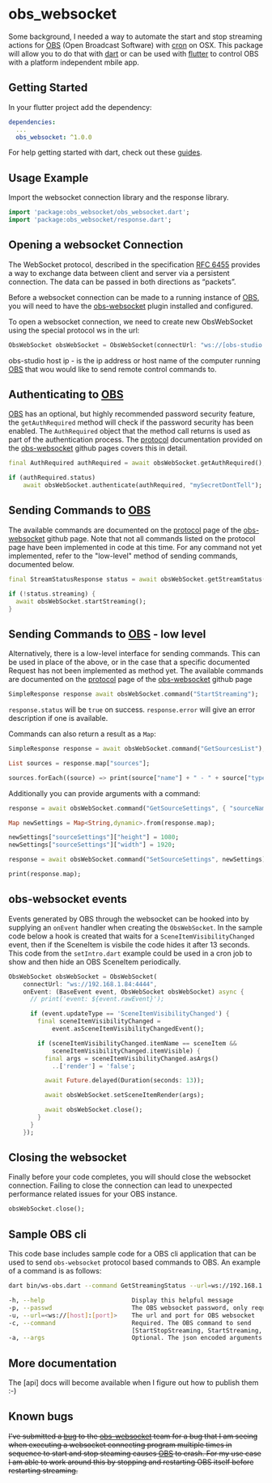 # obs_websocket
Some background, I needed a way to automate the start and stop streaming actions for [OBS](https://obsproject.com/) (Open Broadcast Software) with [cron](https://en.wikipedia.org/wiki/Cron) on OSX.  This package will allow you to do that with [dart](https://dart.dev/) or can be used with [flutter](https://flutter.dev/) to control 
OBS with a platform independent mbile app.

## Getting Started
In your flutter project add the dependency:

```yml
dependencies:
  ...
  obs_websocket: ^1.0.0
```

For help getting started with dart, check out these [guides](https://dart.dev/guides).

## Usage Example
Import the websocket connection library and the response library.

```dart
import 'package:obs_websocket/obs_websocket.dart';
import 'package:obs_websocket/response.dart';
```

## Opening a websocket Connection
The WebSocket protocol, described in the specification [RFC 6455](https://tools.ietf.org/html/rfc6455) provides a way to exchange data between client and server via a persistent connection. The data can be passed in both directions as “packets”.

Before a websocket connection can be made to a running instance of [OBS](https://obsproject.com/), you will need to have the [obs-websocket](https://obsproject.com/forum/resources/obs-websocket-remote-control-obs-studio-from-websockets.466/) plugin installed and configured.

To open a websocket connection, we need to create new ObsWebSocket using the special protocol ws in the url:

```dart
ObsWebSocket obsWebSocket = ObsWebSocket(connectUrl: "ws://[obs-studio host ip]:4444");
```

obs-studio host ip - is the ip address or host name of the computer running [OBS](https://obsproject.com/) that wou would like to send remote control commands to.

## Authenticating to [OBS](https://obsproject.com/)
[OBS](https://obsproject.com/) has an optional, but highly recommended password security feature, the `getAuthRequired` method will check if the password security has been enabled.  The  `AuthRequired` object that the method call returns is used as part of the authentication process.  The [protocol](https://github.com/Palakis/obs-websocket/blob/4.x-current/docs/generated/protocol.md) documentation provided on the [obs-websocket](https://github.com/Palakis/obs-websocket) github pages covers this in detail.

```dart
final AuthRequired authRequired = await obsWebSocket.getAuthRequired();

if (authRequired.status)
	await obsWebSocket.authenticate(authRequired, "mySecretDontTell");
```

## Sending Commands to [OBS](https://obsproject.com/)
The available commands are documented on the [protocol](https://github.com/Palakis/obs-websocket/blob/4.x-current/docs/generated/protocol.md) page of the [obs-websocket](https://github.com/Palakis/obs-websocket) github page.  Note that not all commands listed on the protocol page have been implemented in code at this time.  For any command not yet implemented, refer to the "low-level" method of sending commands, documented below.

```dart
final StreamStatusResponse status = await obsWebSocket.getStreamStatus();

if (!status.streaming) {
  await obsWebSocket.startStreaming();
}
```

## Sending Commands to [OBS](https://obsproject.com/) - low level
Alternatively, there is a low-level interface for sending commands.  This can be used in place of the above, or in the case that a specific documented Request has not been implemented as method yet.  The available commands are documented on the [protocol](https://github.com/Palakis/obs-websocket/blob/4.x-current/docs/generated/protocol.md) page of the [obs-websocket](https://github.com/Palakis/obs-websocket) github page

```dart
SimpleResponse response await obsWebSocket.command("StartStreaming");
```

`response.status` will be `true` on success. `response.error` will give an error description if one is available.

Commands can also return a result as a `Map`:

```dart
SimpleResponse response = await obsWebSocket.command("GetSourcesList");

List sources = response.map["sources"];

sources.forEach((source) => print(source["name"] + " - " + source["type"]));
```

Additionally you can provide arguments with a command:
```dart
response = await obsWebSocket.command("GetSourceSettings", { "sourceName": "foreground" });

Map newSettings = Map<String,dynamic>.from(response.map);

newSettings["sourceSettings"]["height"] = 1080;
newSettings["sourceSettings"]["width"] = 1920;

response = await obsWebSocket.command("SetSourceSettings", newSettings);

print(response.map);
```

## obs-websocket events
Events generated by OBS through the websocket can be hooked into by supplying an `onEvent` handler when creating the `ObsWebSocket`.  In the sample code below a hook is created that waits for a `SceneItemVisibilityChanged` event, then if the SceneItem is visbile the code hides it after 13 seconds.  This code from the `setIntro.dart` example could be used in a cron job to show and then hide an OBS SceneItem periodically.

```dart
ObsWebSocket obsWebSocket = ObsWebSocket(
    connectUrl: "ws://192.168.1.84:4444",
    onEvent: (BaseEvent event, ObsWebSocket obsWebSocket) async {
      // print('event: ${event.rawEvent}');

      if (event.updateType == 'SceneItemVisibilityChanged') {
        final sceneItemVisibilityChanged =
            event.asSceneItemVisibilityChangedEvent();

        if (sceneItemVisibilityChanged.itemName == sceneItem &&
            sceneItemVisibilityChanged.itemVisible) {
          final args = sceneItemVisibilityChanged.asArgs()
            ..['render'] = 'false';

          await Future.delayed(Duration(seconds: 13));

          await obsWebSocket.setSceneItemRender(args);

          await obsWebSocket.close();
        }
      }
    });
```

## Closing the websocket
Finally before your code completes, you will should close the websocket connection.  Failing to close the connection can lead to unexpected performance related issues for your OBS instance.

```dart
obsWebSocket.close();
```

## Sample OBS cli
This code base includes sample code for a OBS cli application that can be used to send `obs-websocket` protocol based commands to OBS.  An example of a command is as follows:
```bash
dart bin/ws-obs.dart --command GetStreamingStatus --url=ws://192.168.1.84:4444  --passwd myPass
```

```bash
-h, --help                        Display this helpful message
-p, --passwd                      The OBS websocket password, only required if enabled in OBS
-u, --url=<ws://[host]:[port]>    The url and port for OBS websocket
-c, --command                     Required. The OBS command to send
                                  [StartStopStreaming, StartStreaming, StopStreaming, GetStreamingStatus, GetStreamSettings, SetStreamSettings, SaveStreamSettings, GetSourcesList, GetVolume, SetVolume]
-a, --args                        Optional. The json encoded arguments for the supplied command if required

```

## More documentation
The [api] docs will become available when I figure out how to publish them :-)

## Known bugs
~~I've submitted a [bug](https://github.com/Palakis/obs-websocket/issues/486) to the [obs-websocket](https://github.com/Palakis/obs-websocket) team for a bug that I am seeing when executing a websocket connecting program multiple times in sequence to start and stop steaming causes [OBS](https://obsproject.com/) to crash. For my use case I am able to work around this by stopping and restarting OBS itself before restarting streaming.~~